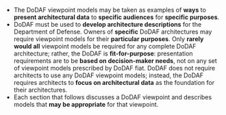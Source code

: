 * The DoDAF viewpoint models may be taken as examples of **ways** to **present architectural data** to **specific audiences** for **specific purposes**.
* DoDAF must be used to **develop architecture descriptions** for the Department of Defense. Owners of **specific** DoDAF architectures may require viewpoint models for their **particular purposes**. Only **rarely would all** viewpoint models be required for any complete DoDAF architecture; rather, the DoDAF is **fit-for-purpose**: presentation requirements are to be **based on decision-maker needs**, not on any set of viewpoint models prescribed by DoDAF fiat. DoDAF does not require architects to use any DoDAF viewpoint models; instead, the DoDAF requires architects to **focus on architectural data** as the foundation for their architectures.
* Each section that follows discusses a DoDAF viewpoint and describes models that **may be appropriate** for that viewpoint.



